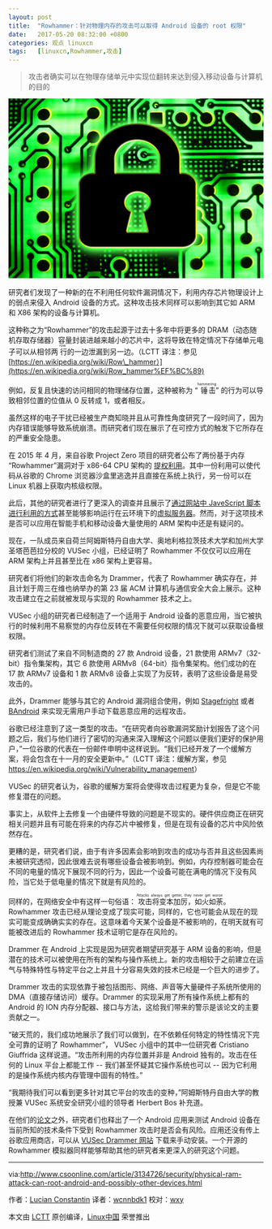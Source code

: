 ```yaml
---
layout: post
title:	"Rowhammer：针对物理内存的攻击可以取得 Android 设备的 root 权限"
date:	2017-05-20 08:32:00 +0800 
categories:	观点 linuxcn 
tags:	[linuxcn,Rowhammer,攻击]
---
```




> 
> 攻击者确实可以在物理存储单元中实现位翻转来达到侵入移动设备与计算机的目的
> 
> 
> 


![](/Asserts/Images/album/201705/19/083412z8b77tcuwebuthhz.jpg)


研究者们发现了一种新的在不利用任何软件漏洞情况下，利用内存芯片物理设计上的弱点来侵入 Android 设备的方式。这种攻击技术同样可以影响到其它如 ARM 和 X86 架构的设备与计算机。


这种称之为“Rowhammer”的攻击起源于过去十多年中将更多的 DRAM（动态随机存取存储器）容量封装进越来越小的芯片中，这将导致在特定情况下存储单元电子可以从相邻两<ruby> 行 <rt>  row </rt></ruby>的一边泄漏到另一边。（LCTT 译注：参见 [https://en.wikipedia.org/wiki/Row\_hammer）](https://en.wikipedia.org/wiki/Row_hammer%EF%BC%89)


例如，反复且快速的访问相同的物理储存位置，这种被称为 “<ruby> 锤击 <rt>  hammering </rt></ruby>” 的行为可以导致相邻位置的位值从 0 反转成 1，或者相反。


虽然这样的电子干扰已经被生产商知晓并且从可靠性角度研究了一段时间了，因为内存错误能够导致系统崩溃。而研究者们现在展示了在可控方式的触发下它所存在的严重安全隐患。


在 2015 年 4 月，来自谷歌 Project Zero 项目的研究者公布了两份基于内存 “Rowhammer”漏洞对于 x86-64 CPU 架构的 [提权利用](http://www.computerworld.com/article/2895898/google-researchers-hack-computers-using-dram-electrical-leaks.html)。其中一份利用可以使代码从谷歌的 Chrome 浏览器沙盒里逃逸并且直接在系统上执行，另一份可以在 Linux 机器上获取内核级权限。


此后，其他的研究者进行了更深入的调查并且展示了[通过网站中 JaveScript 脚本进行利用的方式](http://www.computerworld.com/article/2954582/security/researchers-develop-astonishing-webbased-attack-on-a-computers-dram.html)甚至能够影响运行在云环境下的[虚拟服务器](http://www.infoworld.com/article/3105889/security/flip-feng-shui-attack-on-cloud-vms-exploits-hardware-weaknesses.html)。然而，对于这项技术是否可以应用在智能手机和移动设备大量使用的 ARM 架构中还是有疑问的。


现在，一队成员来自荷兰阿姆斯特丹自由大学、奥地利格拉茨技术大学和加州大学圣塔芭芭拉分校的 VUSec 小组，已经证明了 Rowhammer 不仅仅可以应用在 ARM 架构上并且甚至比在 x86 架构上更容易。


研究者们将他们的新攻击命名为 Drammer，代表了 Rowhammer 确实存在，并且计划于周三在维也纳举办的第 23 届 ACM 计算机与通信安全大会上展示。这种攻击建立在之前就被发现与实现的 Rowhammer 技术之上。


VUSec 小组的研究者已经制造了一个适用于 Android 设备的恶意应用，当它被执行的时候利用不易察觉的内存位反转在不需要任何权限的情况下就可以获取设备根权限。


研究者们测试了来自不同制造商的 27 款 Android 设备，21 款使用 ARMv7（32-bit）指令集架构，其它 6 款使用 ARMv8（64-bit）指令集架构。他们成功的在 17 款 ARMv7 设备和 1 款 ARMv8 设备上实现了为反转，表明了这些设备是易受攻击的。


此外，Drammer 能够与其它的 Android 漏洞组合使用，例如 [Stagefright](http://www.csoonline.com/article/3045836/security/new-stagefright-exploit-puts-millions-of-android-devices-at-risk.html) 或者 [BAndroid](https://www.vusec.net/projects/bandroid/) 来实现无需用户手动下载恶意应用的远程攻击。


谷歌已经注意到了这一类型的攻击。“在研究者向谷歌漏洞奖励计划报告了这个问题之后，我们与他们进行了密切的沟通来深入理解这个问题以便我们更好的保护用户，”一位谷歌的代表在一份邮件申明中这样说到。“我们已经开发了一个缓解方案，将会包含在十一月的安全更新中。”（LCTT 译注：缓解方案，参见 <https://en.wikipedia.org/wiki/Vulnerability_management>）


VUSec 的研究者认为，谷歌的缓解方案将会使得攻击过程更为复杂，但是它不能修复潜在的问题。


事实上，从软件上去修复一个由硬件导致的问题是不现实的。硬件供应商正在研究相关问题并且有可能在将来的内存芯片中被修复，但是在现有设备的芯片中风险依然存在。


更糟的是，研究者们说，由于有许多因素会影响到攻击的成功与否并且这些因素尚未被研究透彻，因此很难去说有哪些设备会被影响到。例如，内存控制器可能会在不同的电量的情况下展现不同的行为，因此一个设备可能在满电的情况下没有风险，当它处于低电量的情况下就是有风险的。


同样的，在网络安全中有这样一句俗语：<ruby> 攻击将变本加厉，如火如荼 <rt>  Attacks always get getter, they never get worse </rt></ruby>。Rowhammer 攻击已经从理论变成了现实可能，同样的，它也可能会从现在的现实可能变成确确实实的存在。这意味着今天某个设备是不被影响的，在明天就有可能被改进后的 Rowhammer 技术证明它是存在风险的。


Drammer 在 Android 上实现是因为研究者期望研究基于 ARM 设备的影响，但是潜在的技术可以被使用在所有的架构与操作系统上。新的攻击相较于之前建立在运气与特殊特性与特定平台之上并且十分容易失效的技术已经是一个巨大的进步了。


Drammer 攻击的实现依靠于被包括图形、网络、声音等大量硬件子系统所使用的 DMA（直接存储访问）缓存。Drammer 的实现采用了所有操作系统上都有的 Android 的 ION 内存分配器、接口与方法，这给我们带来的警示是该论文的主要贡献之一。


“破天荒的，我们成功地展示了我们可以做到，在不依赖任何特定的特性情况下完全可靠的证明了 Rowhammer”， VUSec 小组中的其中一位研究者 Cristiano Giuffrida 这样说道。“攻击所利用的内存位置并非是 Android 独有的。攻击在任何的 Linux 平台上都能工作 -- 我们甚至怀疑其它操作系统也可以 -- 因为它利用的是操作系统内核内存管理中固有的特性。”


“我期待我们可以看到更多针对其它平台的攻击的变种，”阿姆斯特丹自由大学的教授兼 VUSec 系统安全研究小组的领导者 Herbert Bos 补充道。


在他们的[论文](https://vvdveen.com/publications/drammer.pdf)之外，研究者们也释出了一个 Android 应用来测试 Android 设备在当前所知的技术条件下受到 Rowhammer 攻击时是否会有风险。应用还没有传上谷歌应用商店，可以从 [VUSec Drammer 网站](https://www.vusec.net/projects/drammer/) 下载来手动安装。一个开源的 Rowhammer 模拟器同样能够帮助其他的研究者来更深入的研究这个问题。




---


via:<http://www.csoonline.com/article/3134726/security/physical-ram-attack-can-root-android-and-possibly-other-devices.html>


作者：[Lucian Constantin](http://www.csoonline.com/author/Lucian-Constantin/) 译者：[wcnnbdk1](https://github.com/wcnnbdk1) 校对：[wxy](https://github.com/wxy)


本文由 [LCTT](https://github.com/LCTT/TranslateProject) 原创编译，[Linux中国](https://linux.cn/) 荣誉推出
